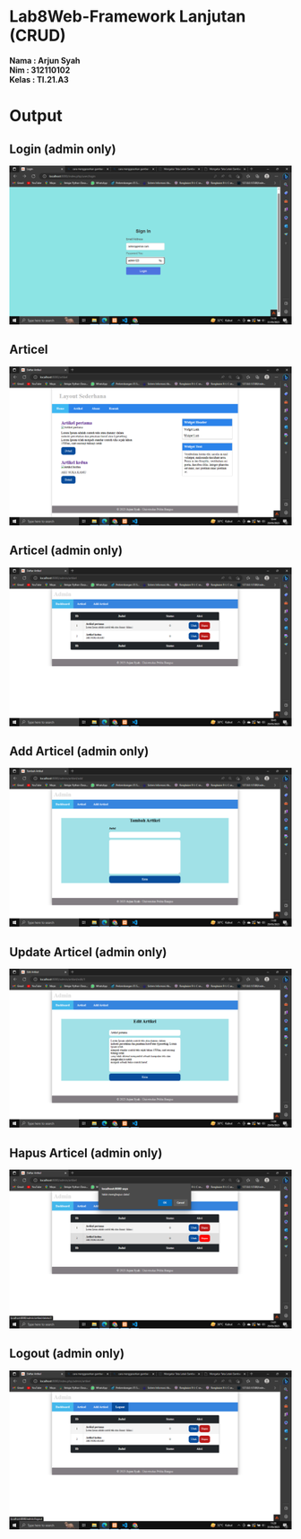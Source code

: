 # Lab8Web-Framework Lanjutan (CRUD)

**Nama   : Arjun Syah** <br/>
**Nim   : 312110102** <br/>
**Kelas : TI.21.A3** <br/>


# Output
## Login (admin only)
![ArjunSyah](./img/login.png)
## Articel

![ArjunSyah](./img/artikel.png)

## Articel (admin only)

![ArjunSyah](./img/admin.png)

## Add Articel (admin only)

![ArjunSyah](./img/tambah.png)

## Update Articel (admin only)

![ArjunSyah](./img/edit.png)

## Hapus Articel (admin only)

![ArjunSyah](./img/hapus.png)

## Logout (admin only)

![ArjunSyah](./img/logout.png)